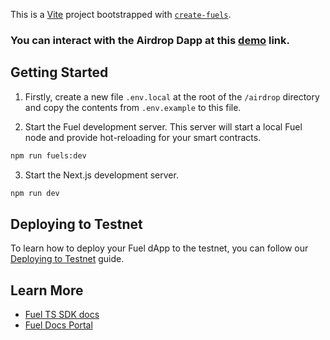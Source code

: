 This is a [Vite](https://vitejs.dev/) project bootstrapped with [`create-fuels`](https://github.com/FuelLabs/fuels-ts/tree/master/packages/create-fuels).

### You can interact with the Airdrop Dapp at this [demo](https://fuellabs.github.io/sway-examples/pr-preview/pr-18/airdrop/) link.

## Getting Started

1. Firstly, create a new file `.env.local` at the root of the `/airdrop` directory and copy the contents from `.env.example` to this file.


2. Start the Fuel development server. This server will start a local Fuel node and provide hot-reloading for your smart contracts.

```bash
npm run fuels:dev
```

3. Start the Next.js development server.

```bash
npm run dev
```

## Deploying to Testnet

To learn how to deploy your Fuel dApp to the testnet, you can follow our [Deploying to Testnet](https://docs.fuel.network/docs/fuels-ts/creating-a-fuel-dapp/deploying-a-dapp-to-testnet/) guide.

## Learn More

- [Fuel TS SDK docs](https://docs.fuel.network/docs/fuels-ts/)
- [Fuel Docs Portal](https://docs.fuel.network/)
